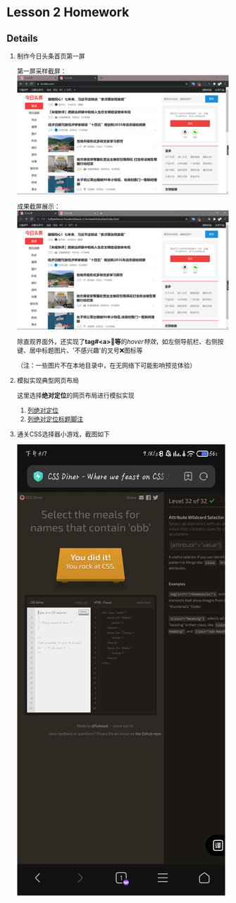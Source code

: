 # Lesson 2 Homework

## Details

1. 制作今日头条首页第一屏

    第一屏采样截屏：
    ![page_sample](./toutiao/assets/images/page_sample.png)

    成果截屏展示：
    ![page_final](./toutiao/assets/images/page_final.png)

    除直观界面外，还实现了**tag#\<a\>🔗等**的*hover特效*，如左侧导航栏、右侧按键、居中标题图片、'不感兴趣'的叉号❌图标等

    （注：一些图片不在本地目录中，在无网络下可能影响预览体验）

2. 模拟实现典型网页布局

    这里选择**绝对定位**的网页布局进行模拟实现

    1. [列绝对定位](./layout/col_abs.html)
    2. [列绝对定位标题脚注](./layout/col_abs_head_foot.html)

3. 通关CSS选择器小游戏，截图如下

    ![css game pass](CSS-Selector-Game/css-pass.jpg)
